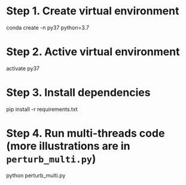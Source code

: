 # Step 1. Create virtual environment
conda create -n py37 python=3.7
# Step 2. Active virtual environment
activate py37
# Step 3. Install dependencies
pip install -r requirements.txt
# Step 4. Run multi-threads code (more illustrations are in `perturb_multi.py`)
python perturb_multi.py